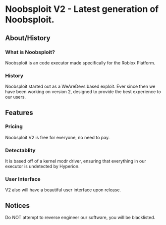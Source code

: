 # Noobsploit V2 - Latest generation of Noobsploit.

## About/History
### What is Noobsploit?
Noobsploit is an code executor made specifically for the Roblox Platform.

### History
Noobsploit started out as a WeAreDevs based exploit. Ever since then we have been working on version 2, designed to provide the best experience to our users.

## Features
### Pricing
Noobsploit V2 is free for everyone, no need to pay.

### Detectablity 
It is based off of a kernel modr driver, ensuring that everything in our executor is undetected by Hyperion.

### User Interface
V2 also will have a beautiful user interface upon release.

## Notices
Do NOT attempt to reverse engineer our software, you will be blacklisted.
